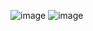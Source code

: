 ![image](https://github.com/AtahanTufekci/Asp.Net_Core_Mvc-UserAuthApp/assets/120317463/0d5b2a2f-773c-44d4-95d6-71b61ecef79e)
![image](https://github.com/AtahanTufekci/Asp.Net_Core_Mvc-UserAuthApp/assets/120317463/7077ebf4-bc0c-4b37-8b4a-b38f87fdc2d4)
